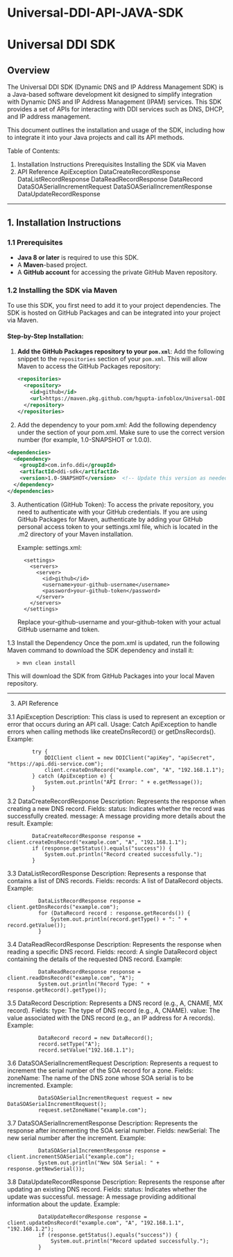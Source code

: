 # Universal-DDI-API-JAVA-SDK
# Universal DDI SDK

## Overview

The Universal DDI SDK (Dynamic DNS and IP Address Management SDK) is a Java-based software development kit designed to simplify integration with Dynamic DNS and IP Address Management (IPAM) services. This SDK provides a set of APIs for interacting with DDI services such as DNS, DHCP, and IP address management.

This document outlines the installation and usage of the SDK, including how to integrate it into your Java projects and call its API methods.

Table of Contents:

1. Installation Instructions
      Prerequisites
      Installing the SDK via Maven
2. API Reference
      ApiException
      DataCreateRecordResponse
      DataListRecordResponse
      DataReadRecordResponse
      DataRecord
      DataSOASerialIncrementRequest
      DataSOASerialIncrementResponse
      DataUpdateRecordResponse
---

## 1. Installation Instructions

### 1.1 Prerequisites
- **Java 8 or later** is required to use this SDK.
- A **Maven**-based project.
- A **GitHub account** for accessing the private GitHub Maven repository.

### 1.2 Installing the SDK via Maven

To use this SDK, you first need to add it to your project dependencies. The SDK is hosted on GitHub Packages and can be integrated into your project via Maven.

#### Step-by-Step Installation:

1. **Add the GitHub Packages repository to your `pom.xml`**:
   Add the following snippet to the `repositories` section of your `pom.xml`. This will allow Maven to access the GitHub Packages repository:
   
   ```xml
   <repositories>
     <repository>
       <id>github</id>
       <url>https://maven.pkg.github.com/hgupta-infoblox/Universal-DDI-API-JAVA-SDK</url>
     </repository>
   </repositories>
   ```

2. Add the dependency to your pom.xml: Add the following dependency under the <dependencies> section of your pom.xml. Make sure to use the correct version number (for example, 1.0-SNAPSHOT or 1.0.0).

```xml
<dependencies>
  <dependency>
    <groupId>com.info.ddi</groupId>
    <artifactId>ddi-sdk</artifactId>
    <version>1.0-SNAPSHOT</version>  <!-- Update this version as needed -->
  </dependency>
</dependencies>
```

3. Authentication (GitHub Token): To access the private repository, you need to authenticate with your GitHub credentials. If you are using GitHub Packages for Maven, authenticate by adding your GitHub personal access token to your settings.xml file, which is located in the .m2 directory of your Maven installation.

   Example: settings.xml:

         <settings>
           <servers>
             <server>
               <id>github</id>
               <username>your-github-username</username>
               <password>your-github-token</password>
             </server>
           </servers>
         </settings>
   
   Replace your-github-username and your-github-token with your actual GitHub username and token.

1.3 Install the Dependency
    Once the pom.xml is updated, run the following Maven command to download the SDK dependency and install it:

       > mvn clean install

   This will download the SDK from GitHub Packages into your local Maven repository.


--------------------------------------------------------------------------------------------------------------------------------------------------------------------------

3. API Reference
   
  3.1 ApiException
      Description: This class is used to represent an exception or error that occurs during an API call.
    Usage:
    Catch ApiException to handle errors when calling methods like createDnsRecord() or getDnsRecords().
    Example:
   
            try {
                DDIClient client = new DDIClient("apiKey", "apiSecret", "https://api.ddi-service.com");
                client.createDnsRecord("example.com", "A", "192.168.1.1");
            } catch (ApiException e) {
                System.out.println("API Error: " + e.getMessage());
            }
   
  3.2 DataCreateRecordResponse
      Description: Represents the response when creating a new DNS record.
    Fields:
    status: Indicates whether the record was successfully created.
    message: A message providing more details about the result.
    Example:
   
            DataCreateRecordResponse response = client.createDnsRecord("example.com", "A", "192.168.1.1");
            if (response.getStatus().equals("success")) {
                System.out.println("Record created successfully.");
            }
            
  3.3 DataListRecordResponse
      Description: Represents a response that contains a list of DNS records.
      Fields:
      records: A list of DataRecord objects.
      Example:
   
              DataListRecordResponse response = client.getDnsRecords("example.com");
              for (DataRecord record : response.getRecords()) {
                  System.out.println(record.getType() + ": " + record.getValue());
              }
              
  3.4 DataReadRecordResponse
      Description: Represents the response when reading a specific DNS record.
      Fields:
      record: A single DataRecord object containing the details of the requested DNS record.
      Example:
      
              DataReadRecordResponse response = client.readDnsRecord("example.com", "A");
              System.out.println("Record Type: " + response.getRecord().getType());
              
  3.5 DataRecord
      Description: Represents a DNS record (e.g., A, CNAME, MX record).
      Fields:
      type: The type of DNS record (e.g., A, CNAME).
      value: The value associated with the DNS record (e.g., an IP address for A records).
      Example:

              DataRecord record = new DataRecord();
              record.setType("A");
              record.setValue("192.168.1.1");
              
  3.6 DataSOASerialIncrementRequest
      Description: Represents a request to increment the serial number of the SOA record for a zone.
      Fields:
      zoneName: The name of the DNS zone whose SOA serial is to be incremented.
      Example:

              DataSOASerialIncrementRequest request = new DataSOASerialIncrementRequest();
              request.setZoneName("example.com");
              
  3.7 DataSOASerialIncrementResponse
      Description: Represents the response after incrementing the SOA serial number.
      Fields:
      newSerial: The new serial number after the increment.
      Example:

              DataSOASerialIncrementResponse response = client.incrementSOASerial("example.com");
              System.out.println("New SOA Serial: " + response.getNewSerial());
              
  3.8 DataUpdateRecordResponse
      Description: Represents the response after updating an existing DNS record.
      Fields:
      status: Indicates whether the update was successful.
      message: A message providing additional information about the update.
      Example:
              
              DataUpdateRecordResponse response = client.updateDnsRecord("example.com", "A", "192.168.1.1", "192.168.1.2");
              if (response.getStatus().equals("success")) {
                  System.out.println("Record updated successfully.");
              }
